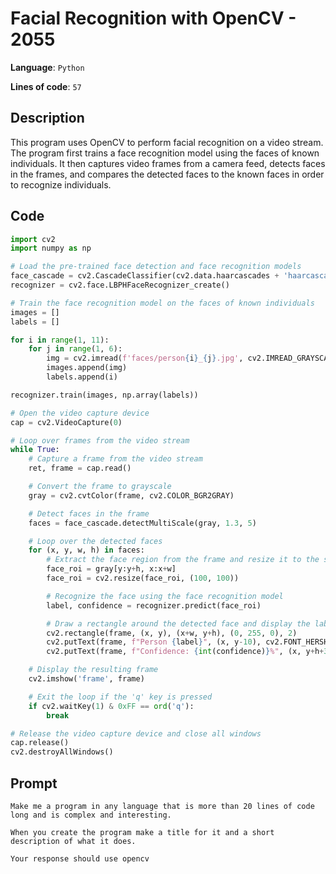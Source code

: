 # Facial Recognition with OpenCV - 2055

**Language**: `Python`

**Lines of code**: `57`

## Description

This program uses OpenCV to perform facial recognition on a video stream. The program first trains a face recognition model using the faces of known individuals. It then captures video frames from a camera feed, detects faces in the frames, and compares the detected faces to the known faces in order to recognize individuals.

## Code

``` Python
import cv2
import numpy as np

# Load the pre-trained face detection and face recognition models
face_cascade = cv2.CascadeClassifier(cv2.data.haarcascades + 'haarcascade_frontalface_default.xml')
recognizer = cv2.face.LBPHFaceRecognizer_create()

# Train the face recognition model on the faces of known individuals
images = []
labels = []

for i in range(1, 11):
    for j in range(1, 6):
        img = cv2.imread(f'faces/person{i}_{j}.jpg', cv2.IMREAD_GRAYSCALE)
        images.append(img)
        labels.append(i)

recognizer.train(images, np.array(labels))

# Open the video capture device
cap = cv2.VideoCapture(0)

# Loop over frames from the video stream
while True:
    # Capture a frame from the video stream
    ret, frame = cap.read()

    # Convert the frame to grayscale
    gray = cv2.cvtColor(frame, cv2.COLOR_BGR2GRAY)

    # Detect faces in the frame
    faces = face_cascade.detectMultiScale(gray, 1.3, 5)

    # Loop over the detected faces
    for (x, y, w, h) in faces:
        # Extract the face region from the frame and resize it to the size expected by the face recognition model
        face_roi = gray[y:y+h, x:x+w]
        face_roi = cv2.resize(face_roi, (100, 100))

        # Recognize the face using the face recognition model
        label, confidence = recognizer.predict(face_roi)

        # Draw a rectangle around the detected face and display the label and confidence score
        cv2.rectangle(frame, (x, y), (x+w, y+h), (0, 255, 0), 2)
        cv2.putText(frame, f"Person {label}", (x, y-10), cv2.FONT_HERSHEY_SIMPLEX, 0.9, (0, 255, 0), 2)
        cv2.putText(frame, f"Confidence: {int(confidence)}%", (x, y+h+30), cv2.FONT_HERSHEY_SIMPLEX, 0.9, (0, 255, 0), 2)

    # Display the resulting frame
    cv2.imshow('frame', frame)

    # Exit the loop if the 'q' key is pressed
    if cv2.waitKey(1) & 0xFF == ord('q'):
        break

# Release the video capture device and close all windows
cap.release()
cv2.destroyAllWindows()

```

## Prompt

```
Make me a program in any language that is more than 20 lines of code long and is complex and interesting.

When you create the program make a title for it and a short description of what it does.

Your response should use opencv
```